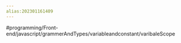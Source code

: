 ```yaml
---
alias:202301161409
---
```

#programming/Front-end/javascript/grammerAndTypes/variableandconstant/varibaleScope


